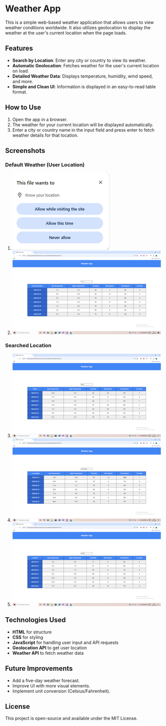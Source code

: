 # Weather App

This is a simple web-based weather application that allows users to view weather conditions worldwide. It also utilizes geolocation to display the weather at the user's current location when the page loads.

## Features

- **Search by Location**: Enter any city or country to view its weather.
- **Automatic Geolocation**: Fetches weather for the user's current location on load.
- **Detailed Weather Data**: Displays temperature, humidity, wind speed, and more.
- **Simple and Clean UI**: Information is displayed in an easy-to-read table format.

## How to Use

1. Open the app in a browser.
2. The weather for your current location will be displayed automatically.
3. Enter a city or country name in the input field and press enter to fetch weather details for that location.

## Screenshots

### Default Weather (User Location)

1. ![Weather - User Location 1](photos/Screenshot%20(14).png)
2. ![Weather - User Location 2](photos/Screenshot%20(10).png)

### Searched Location

3. ![Weather - Search 1](photos/Screenshot%20(11).png)
4. ![Weather - Search 2](photos/Screenshot%20(12).png)
5. ![Weather - Search 3](photos/Screenshot%20(13).png)

## Technologies Used

- **HTML** for structure
- **CSS** for styling
- **JavaScript** for handling user input and API requests
- **Geolocation API** to get user location
- **Weather API** to fetch weather data

## Future Improvements

- Add a five-day weather forecast.
- Improve UI with more visual elements.
- Implement unit conversion (Celsius/Fahrenheit).

## License

This project is open-source and available under the MIT License.
